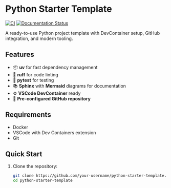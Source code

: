 # Python Starter Template

[![CI](https://github.com/michdo/python-starter-template/actions/workflows/ci.yml/badge.svg)](https://github.com/michdo/python-starter-template/actions/workflows/ci.yml)
[![Documentation Status](https://img.shields.io/badge/docs-online-success.svg)](https://michdo.github.io/python-starter-template/)

A ready-to-use Python project template with DevContainer setup, GitHub integration, and modern tooling.

## Features

- 📦 **uv** for fast dependency management
- 🧹 **ruff** for code linting
- 🧪 **pytest** for testing
- 📚 **Sphinx** with **Mermaid** diagrams for documentation
- ⚙️ **VSCode DevContainer** ready
- 📝 **Pre-configured GitHub repository**

## Requirements

- Docker
- VSCode with Dev Containers extension
- Git

## Quick Start

1. Clone the repository:
   ```bash
   git clone https://github.com/your-username/python-starter-template.git
   cd python-starter-template
